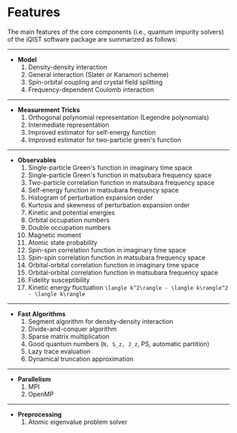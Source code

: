 # Features

The main features of the core components (i.e., quantum impurity solvers) of the iQIST software package are summarized as follows:

---

* **Model**
    1. Density-density interaction
    2. General interaction (Slater or Kanamori scheme)
    3. Spin-orbital coupling and crystal field splitting
    4. Frequency-dependent Coulomb interaction

---

* **Measurement Tricks**
    1. Orthogonal polynomial representation (Legendre polynomials)
    2. Intermediate representation
    3. Improved estimator for self-energy function
    4. Improved estimator for two-particle green's function

---

* **Observables**
    1. Single-particle Green's function in imaginary time space
    2. Single-particle Green's function in matsubara frequency space
    3. Two-particle correlation function in matsubara frequency space
    4. Self-energy function in matsubara frequency space
    5. Histogram of perturbation expansion order
    6. Kurtosis and skewness of perturbation expansion order
    7. Kinetic and potential energies
    8. Orbital occupation numbers
    9. Double occupation numbers
    10. Magnetic moment
    11. Atomic state probability
    12. Spin-spin correlation function in imaginary time space
    13. Spin-spin correlation function in matsubara frequency space
    14. Orbital-orbital correlation function in imaginary time space
    15. Orbital-orbital correlation function in matsubara frequency space
    16. Fidelity susceptibility
    17. Kinetic energy fluctuation ``\langle k^2\rangle - \langle k\rangle^2 - \langle k\rangle``

---

* **Fast Algorithms**
    1. Segment algorithm for density-density interaction
    2. Divide-and-conquer algorithm
    3. Sparse matrix multiplication
    4. Good quantum numbers (``N, S_z, J_z``, PS, automatic partition)
    5. Lazy trace evaluation
    6. Dynamical truncation approximation

---

* **Parallelism**
    1. MPI
    2. OpenMP

---

* **Preprocessing**
    1. Atomic eigenvalue problem solver
